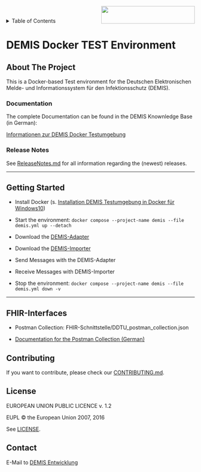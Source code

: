 <img align="right" width="250" height="47" src="image/Gematik_Logo_Flag.png"/> <br/> 

<details>
  <summary>Table of Contents</summary>
  <ol>
    <li>
      <a href="#about-the-project">About The Project</a>
       <ul>
        <li><a href="#documentation">Documentation</a></li>
        <li><a href="#release-notes">Release Notes</a></li>
      </ul>
	</li>
    <li><a href="#getting-started">Getting Started</a></li>
    <li><a href="#fhir-interfaces">FHIR-Interfaces</a></li>
    <li><a href="#contributing">Contributing</a></li>
    <li><a href="#license">License</a></li>
    <li><a href="#contact">Contact</a></li>
  </ol>
</details>

# DEMIS Docker TEST Environment

## About The Project

This is a Docker-based Test environment for the Deutschen Elektronischen Melde- und Informationssystem für den Infektionsschutz (DEMIS).

### Documentation

The complete Documentation can be found in the DEMIS Knownledge Base (in German):

[Informationen zur DEMIS Docker Testumgebung](https://wiki.gematik.de/display/DSKB/Informationen+zur+DEMIS+Docker+Testumgebung)

### Release Notes

See [ReleaseNotes.md](./ReleaseNotes.md) for all information regarding the (newest) releases.
______________________________________________________________________________________

## Getting Started

- Install Docker (s. [Installation DEMIS Testumgebung in Docker für Windows10](https://wiki.gematik.de/pages/viewpage.action?pageId=422118286))

- Start the environment: `docker compose --project-name demis --file demis.yml up --detach`

- Download the [DEMIS-Adapter](https://nexus.prod.ccs.gematik.solutions/repository/DEMIS/adapter/DEMIS-Adapter-2.0.1.zip)

- Download the [DEMIS-Importer](https://nexus.prod.ccs.gematik.solutions/repository/DEMIS/importer/DEMIS-Importer.zip)

- Send Messages with the DEMIS-Adapter

- Receive Messages with DEMIS-Importer

- Stop the environment: `docker compose --project-name demis --file demis.yml down -v`

______________________________________________________________________________________

## FHIR-Interfaces

- Postman Collection: FHIR-Schnittstelle/DDTU_postman_collection.json

- [Documentation for the Postman Collection (German)](https://wiki.gematik.de/display/DSKB/Informationen+zur+DEMIS+Docker+Testumgebung#InformationenzurDEMISDockerTestumgebung-FHIRSchnittstelle-Postman-Collection)

## Contributing

If you want to contribute, please check our [CONTRIBUTING.md](./CONTRIBUTING.md).

## License

EUROPEAN UNION PUBLIC LICENCE v. 1.2

EUPL © the European Union 2007, 2016

See [LICENSE](./LICENSE).

## Contact

E-Mail to [DEMIS Entwicklung](mailto:demis-entwicklung@gematik.de?subject=[GitHub]%20DDTU)
